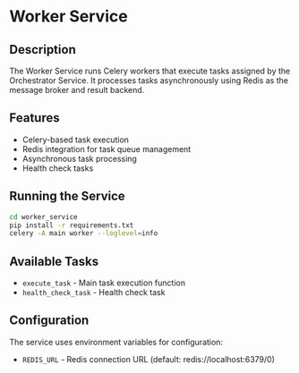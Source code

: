 # Worker Service

## Description
The Worker Service runs Celery workers that execute tasks assigned by the Orchestrator Service. It processes tasks asynchronously using Redis as the message broker and result backend.

## Features
- Celery-based task execution
- Redis integration for task queue management
- Asynchronous task processing
- Health check tasks

## Running the Service
```bash
cd worker_service
pip install -r requirements.txt
celery -A main worker --loglevel=info
```

## Available Tasks
- `execute_task` - Main task execution function
- `health_check_task` - Health check task

## Configuration
The service uses environment variables for configuration:
- `REDIS_URL` - Redis connection URL (default: redis://localhost:6379/0)
